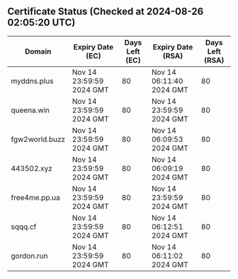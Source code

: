 ## Certificate Status (Checked at 2024-08-26 02:05:20 UTC)
| Domain | Expiry Date (EC) | Days Left (EC) | Expiry Date (RSA) | Days Left (RSA) |
|--------|-------------------|----------------|--------------------|--------------------|
| myddns.plus | Nov 14 23:59:59 2024 GMT | 80 | Nov 14 06:11:40 2024 GMT | 80 |
| queena.win | Nov 14 23:59:59 2024 GMT | 80 | Nov 14 23:59:59 2024 GMT | 80 |
| fgw2world.buzz | Nov 14 23:59:59 2024 GMT | 80 | Nov 14 06:09:53 2024 GMT | 80 |
| 443502.xyz | Nov 14 23:59:59 2024 GMT | 80 | Nov 14 06:09:19 2024 GMT | 80 |
| free4me.pp.ua | Nov 14 23:59:59 2024 GMT | 80 | Nov 14 23:59:59 2024 GMT | 80 |
| sqqq.cf | Nov 14 23:59:59 2024 GMT | 80 | Nov 14 06:12:51 2024 GMT | 80 |
| gordon.run | Nov 14 23:59:59 2024 GMT | 80 | Nov 14 06:11:02 2024 GMT | 80 |
